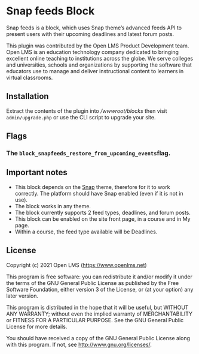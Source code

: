 # Snap feeds Block
Snap feeds is a block, which uses Snap theme’s advanced feeds API 
to present users with their upcoming deadlines and latest forum posts.

This plugin was contributed by the Open LMS Product Development team. Open LMS is an education technology company
dedicated to bringing excellent online teaching to institutions across the globe.  We serve colleges and universities,
schools and organizations by supporting the software that educators use to manage and deliver instructional content to
learners in virtual classrooms.

## Installation
Extract the contents of the plugin into _/wwwroot/blocks_ then visit `admin/upgrade.php` or use the CLI script to upgrade your site.

## Flags

### The `block_snapfeeds_restore_from_upcoming_events`flag.

## Important notes
* This block depends on the [Snap](https://github.com/open-lms-open-source/moodle-theme_snap) theme, therefore for it to work correctly. 
The platform should have Snap enabled (even if it is not in use).
* The block works in any theme.
* The block currently supports 2 feed types, deadlines, and forum posts.
* This block can be enabled on the site front page, in a course and in My page.
* Within a course, the feed type available will be Deadlines.

## License
Copyright (c) 2021 Open LMS (https://www.openlms.net)

This program is free software: you can redistribute it and/or modify it under
the terms of the GNU General Public License as published by the Free Software
Foundation, either version 3 of the License, or (at your option) any later
version.

This program is distributed in the hope that it will be useful, but WITHOUT ANY
WARRANTY; without even the implied warranty of MERCHANTABILITY or FITNESS FOR A
PARTICULAR PURPOSE.  See the GNU General Public License for more details.

You should have received a copy of the GNU General Public License along with
this program.  If not, see <http://www.gnu.org/licenses/>.
